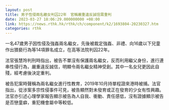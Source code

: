 ```yaml
---
layout: post
title: 男子性侵兩名繼女判囚22年　官稱嚴重違反誠信需重判
date: 2023-03-27 18:06:29.000000000 +08:00
link: https://news.rthk.hk/rthk/ch/component/k2/1693804-20230327.htm
categories: rthk
---
```


一名47歲男子因性侵及強姦兩名繼女，先後被裁定強姦、非禮、向16歲以下兒童作出猥褻行為等14項罪名成立，在高等法院判囚22年。

法官張慧玲判刑時指出，被告不單沒有保護兩名繼女，反而利用繼父身份，進行連串性侵行為，嚴重違反誠信，明顯令兩名繼女精神受創。其中一名女兒更因此自殘，經考慮後決定重判。

被告犯案時聲稱為兩名繼女進行性教育，2019年10月持單程證來港時被捕。法官指出，從涉案多宗性侵事件可見，被告顯然對未發育或正在發育的少女有性興趣。法官亦引述心理學家報告顯示被告為人自我、衝動、責任感低，沒有證據顯示被告是否戀童癖，重犯機會屬中等較低。
